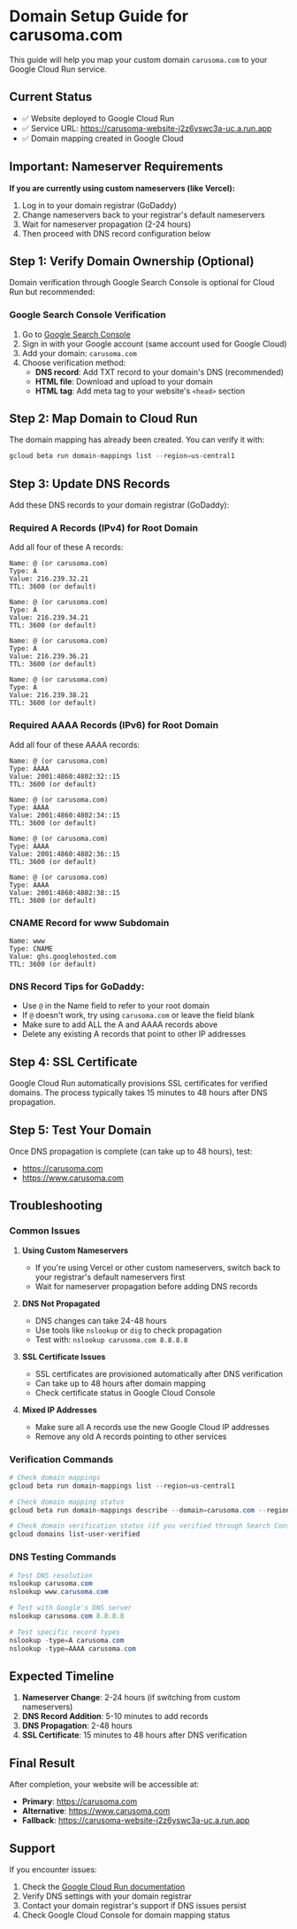 # Domain Setup Guide for carusoma.com

This guide will help you map your custom domain `carusoma.com` to your Google Cloud Run service.

## Current Status
- ✅ Website deployed to Google Cloud Run
- ✅ Service URL: https://carusoma-website-j2z6yswc3a-uc.a.run.app
- ✅ Domain mapping created in Google Cloud

## Important: Nameserver Requirements

**If you are currently using custom nameservers (like Vercel):**
1. Log in to your domain registrar (GoDaddy)
2. Change nameservers back to your registrar's default nameservers
3. Wait for nameserver propagation (2-24 hours)
4. Then proceed with DNS record configuration below

## Step 1: Verify Domain Ownership (Optional)

Domain verification through Google Search Console is optional for Cloud Run but recommended:

### Google Search Console Verification
1. Go to [Google Search Console](https://search.google.com/search-console)
2. Sign in with your Google account (same account used for Google Cloud)
3. Add your domain: `carusoma.com`
4. Choose verification method:
   - **DNS record**: Add TXT record to your domain's DNS (recommended)
   - **HTML file**: Download and upload to your domain
   - **HTML tag**: Add meta tag to your website's `<head>` section

## Step 2: Map Domain to Cloud Run

The domain mapping has already been created. You can verify it with:

```powershell
gcloud beta run domain-mappings list --region=us-central1
```

## Step 3: Update DNS Records

Add these DNS records to your domain registrar (GoDaddy):

### Required A Records (IPv4) for Root Domain
Add all four of these A records:

```
Name: @ (or carusoma.com)
Type: A
Value: 216.239.32.21
TTL: 3600 (or default)

Name: @ (or carusoma.com)
Type: A
Value: 216.239.34.21
TTL: 3600 (or default)

Name: @ (or carusoma.com)
Type: A
Value: 216.239.36.21
TTL: 3600 (or default)

Name: @ (or carusoma.com)
Type: A
Value: 216.239.38.21
TTL: 3600 (or default)
```

### Required AAAA Records (IPv6) for Root Domain
Add all four of these AAAA records:

```
Name: @ (or carusoma.com)
Type: AAAA
Value: 2001:4860:4802:32::15
TTL: 3600 (or default)

Name: @ (or carusoma.com)
Type: AAAA
Value: 2001:4860:4802:34::15
TTL: 3600 (or default)

Name: @ (or carusoma.com)
Type: AAAA
Value: 2001:4860:4802:36::15
TTL: 3600 (or default)

Name: @ (or carusoma.com)
Type: AAAA
Value: 2001:4860:4802:38::15
TTL: 3600 (or default)
```

### CNAME Record for www Subdomain
```
Name: www
Type: CNAME
Value: ghs.googlehosted.com
TTL: 3600 (or default)
```

### DNS Record Tips for GoDaddy:
- Use `@` in the Name field to refer to your root domain
- If `@` doesn't work, try using `carusoma.com` or leave the field blank
- Make sure to add ALL the A and AAAA records above
- Delete any existing A records that point to other IP addresses

## Step 4: SSL Certificate

Google Cloud Run automatically provisions SSL certificates for verified domains. The process typically takes 15 minutes to 48 hours after DNS propagation.

## Step 5: Test Your Domain

Once DNS propagation is complete (can take up to 48 hours), test:

- https://carusoma.com
- https://www.carusoma.com

## Troubleshooting

### Common Issues

1. **Using Custom Nameservers**
   - If you're using Vercel or other custom nameservers, switch back to your registrar's default nameservers first
   - Wait for nameserver propagation before adding DNS records

2. **DNS Not Propagated**
   - DNS changes can take 24-48 hours
   - Use tools like `nslookup` or `dig` to check propagation
   - Test with: `nslookup carusoma.com 8.8.8.8`

3. **SSL Certificate Issues**
   - SSL certificates are provisioned automatically after DNS verification
   - Can take up to 48 hours after domain mapping
   - Check certificate status in Google Cloud Console

4. **Mixed IP Addresses**
   - Make sure all A records use the new Google Cloud IP addresses
   - Remove any old A records pointing to other services

### Verification Commands

```powershell
# Check domain mappings
gcloud beta run domain-mappings list --region=us-central1

# Check domain mapping status
gcloud beta run domain-mappings describe --domain=carusoma.com --region=us-central1

# Check domain verification status (if you verified through Search Console)
gcloud domains list-user-verified
```

### DNS Testing Commands

```powershell
# Test DNS resolution
nslookup carusoma.com
nslookup www.carusoma.com

# Test with Google's DNS server
nslookup carusoma.com 8.8.8.8

# Test specific record types
nslookup -type=A carusoma.com
nslookup -type=AAAA carusoma.com
```

## Expected Timeline

1. **Nameserver Change**: 2-24 hours (if switching from custom nameservers)
2. **DNS Record Addition**: 5-10 minutes to add records
3. **DNS Propagation**: 2-48 hours
4. **SSL Certificate**: 15 minutes to 48 hours after DNS verification

## Final Result

After completion, your website will be accessible at:
- **Primary**: https://carusoma.com
- **Alternative**: https://www.carusoma.com
- **Fallback**: https://carusoma-website-j2z6yswc3a-uc.a.run.app

## Support

If you encounter issues:
1. Check the [Google Cloud Run documentation](https://cloud.google.com/run/docs/mapping-custom-domains)
2. Verify DNS settings with your domain registrar
3. Contact your domain registrar's support if DNS issues persist
4. Check Google Cloud Console for domain mapping status 
